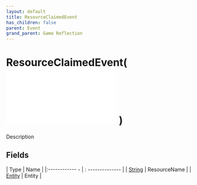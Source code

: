 ```yaml
---
layout: default
title: ResourceClaimedEvent
has_children: false
parent: Event
grand_parent: Game Reflection
---
```

# ResourceClaimedEvent( ![ EntityEventBase ](game-reflection/events/entity_event_base.md) )
Description 

## Fields
| Type | Name |
|:------------ - | : -------------- |
| [String](game-reflection/components/string.md) | ResourceName |
| [Entity](game-reflection/classes/entity.md) | Entity |

